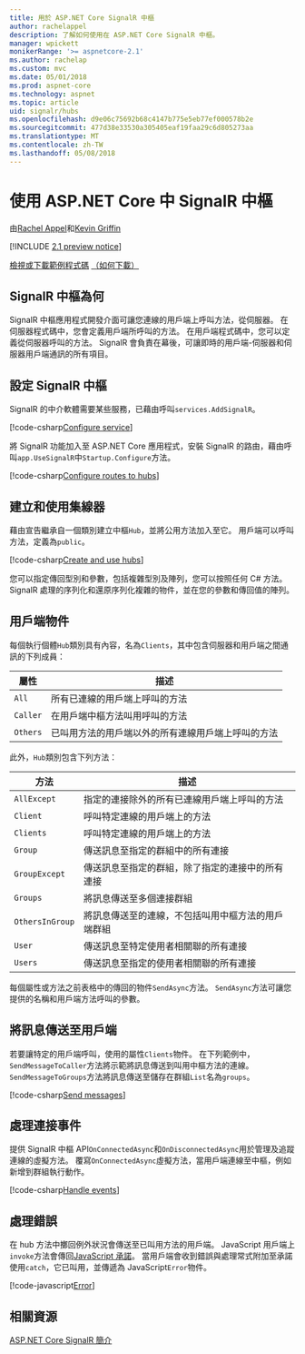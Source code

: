 ```yaml
---
title: 用於 ASP.NET Core SignalR 中樞
author: rachelappel
description: 了解如何使用在 ASP.NET Core SignalR 中樞。
manager: wpickett
monikerRange: '>= aspnetcore-2.1'
ms.author: rachelap
ms.custom: mvc
ms.date: 05/01/2018
ms.prod: aspnet-core
ms.technology: aspnet
ms.topic: article
uid: signalr/hubs
ms.openlocfilehash: d9e06c75692b68c4147b775e5eb77ef000578b2e
ms.sourcegitcommit: 477d38e33530a305405eaf19faa29c6d805273aa
ms.translationtype: MT
ms.contentlocale: zh-TW
ms.lasthandoff: 05/08/2018
---
```

# <a name="use-hubs-in-signalr-for-aspnet-core"></a>使用 ASP.NET Core 中 SignalR 中樞

由[Rachel Appel](https://twitter.com/rachelappel)和[Kevin Griffin](https://twitter.com/1kevgriff)

[!INCLUDE [2.1 preview notice](~/includes/2.1.md)]

[檢視或下載範例程式碼](https://github.com/aspnet/Docs/tree/master/aspnetcore/signalr/hubs/sample/ ) [（如何下載）](xref:tutorials/index#how-to-download-a-sample)

## <a name="what-is-a-signalr-hub"></a>SignalR 中樞為何

SignalR 中樞應用程式開發介面可讓您連線的用戶端上呼叫方法，從伺服器。 在伺服器程式碼中，您會定義用戶端所呼叫的方法。 在用戶端程式碼中，您可以定義從伺服器呼叫的方法。 SignalR 會負責在幕後，可讓即時的用戶端-伺服器和伺服器用戶端通訊的所有項目。

## <a name="configure-signalr-hubs"></a>設定 SignalR 中樞

SignalR 的中介軟體需要某些服務，已藉由呼叫`services.AddSignalR`。

[!code-csharp[Configure service](hubs/sample/startup.cs?range=37)]

將 SignalR 功能加入至 ASP.NET Core 應用程式，安裝 SignalR 的路由，藉由呼叫`app.UseSignalR`中`Startup.Configure`方法。

[!code-csharp[Configure routes to hubs](hubs/sample/startup.cs?range=56-59)]

## <a name="create-and-use-hubs"></a>建立和使用集線器

藉由宣告繼承自一個類別建立中樞`Hub`，並將公用方法加入至它。 用戶端可以呼叫方法，定義為`public`。

[!code-csharp[Create and use hubs](hubs/sample/hubs/chathub.cs?range=8-37)]

您可以指定傳回型別和參數，包括複雜型別及陣列，您可以按照任何 C# 方法。 SignalR 處理的序列化和還原序列化複雜的物件，並在您的參數和傳回值的陣列。

## <a name="the-clients-object"></a>用戶端物件

每個執行個體`Hub`類別具有內容，名為`Clients`，其中包含伺服器和用戶端之間通訊的下列成員：

| 屬性 | 描述 |
| ------ | ----------- |
| `All` | 所有已連線的用戶端上呼叫的方法 |
| `Caller` | 在用戶端中樞方法叫用呼叫的方法 |
| `Others` | 已叫用方法的用戶端以外的所有連線用戶端上呼叫的方法 |

此外，`Hub`類別包含下列方法：

| 方法 | 描述 |
| ------ | ----------- |
| `AllExcept` | 指定的連接除外的所有已連線用戶端上呼叫的方法 |
| `Client` | 呼叫特定連線的用戶端上的方法 |
| `Clients` | 呼叫特定連線的用戶端上的方法 |
| `Group` | 傳送訊息至指定的群組中的所有連接  |
| `GroupExcept` | 傳送訊息至指定的群組，除了指定的連接中的所有連接 |
| `Groups` | 將訊息傳送至多個連接群組  |
| `OthersInGroup` | 將訊息傳送至的連線，不包括叫用中樞方法的用戶端群組  |
| `User` | 傳送訊息至特定使用者相關聯的所有連接 |
| `Users` | 傳送訊息至指定的使用者相關聯的所有連接 |

每個屬性或方法之前表格中的傳回的物件`SendAsync`方法。 `SendAsync`方法可讓您提供的名稱和用戶端方法呼叫的參數。

## <a name="send-messages-to-clients"></a>將訊息傳送至用戶端

若要讓特定的用戶端呼叫，使用的屬性`Clients`物件。 在下列範例中，`SendMessageToCaller`方法將示範將訊息傳送到叫用中樞方法的連線。 `SendMessageToGroups`方法將訊息傳送至儲存在群組`List`名為`groups`。

[!code-csharp[Send messages](hubs/sample/hubs/chathub.cs?range=15-24)]

## <a name="handle-events-for-a-connection"></a>處理連接事件

提供 SignalR 中樞 API`OnConnectedAsync`和`OnDisconnectedAsync`用於管理及追蹤連線的虛擬方法。 覆寫`OnConnectedAsync`虛擬方法，當用戶端連線至中樞，例如新增到群組執行動作。

[!code-csharp[Handle events](hubs/sample/hubs/chathub.cs?range=26-36)]

## <a name="handle-errors"></a>處理錯誤

在 hub 方法中擲回例外狀況會傳送至已叫用方法的用戶端。 JavaScript 用戶端上`invoke`方法會傳回[JavaScript 承諾](https://developer.mozilla.org/docs/Web/JavaScript/Guide/Using_promises)。 當用戶端會收到錯誤與處理常式附加至承諾使用`catch`，它已叫用，並傳遞為 JavaScript`Error`物件。

[!code-javascript[Error](hubs/sample/wwwroot/js/chat.js?range=23)]

## <a name="related-resources"></a>相關資源

[ASP.NET Core SignalR 簡介](xref:signalr/introduction)
